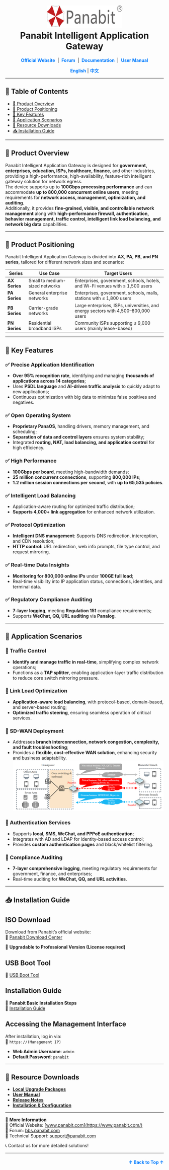<a name="readme-top"></a>
<h1 align="center">
  <img src="Assets/Panabit.png" alt="Panabit" width="240" height="72">
  <br>
  Panabit Intelligent Application Gateway
</h1>


<div align="center">
  <a href="https://www.panabit.com/" style="color: #007bff; text-decoration: none; font-weight: bold;">Official Website</a> &nbsp;|&nbsp;
  <a href="https://bbs.panabit.com/" style="color: #007bff; text-decoration: none; font-weight: bold;">Forum</a> &nbsp;|&nbsp;
  <a href="Config/English Version/Panabit Application Gateway Specification" style="color: #007bff; text-decoration: none; font-weight: bold;">Documentation</a> &nbsp;|&nbsp;
  <a href="Guide" style="color: #007bff; text-decoration: none; font-weight: bold;">User Manual</a>
</div>

<p align="center">
  <span style="color: #007bff; font-weight: bold;">English</span> | <a href="README_CN.md" style="color: #007bff; text-decoration: none; font-weight: bold;">中文</a>
</p>

---

## 📖 Table of Contents
- [📌 Product Overview](#-product-overview)
- [🔹 Product Positioning](#-product-positioning)
- [🚀 Key Features](#-key-features)
- [🎯 Application Scenarios](#-application-scenarios)
- [📂 Resource Downloads](#-resource-downloads)
- [📥 Installation Guide](#-installation-guide)

---

## 📌 Product Overview
Panabit Intelligent Application Gateway is designed for **government, enterprises, education, ISPs, healthcare, finance**, and other industries, providing a high-performance, high-availability, feature-rich intelligent gateway solution for network egress.  
The device supports up to **100Gbps processing performance** and can accommodate **up to 800,000 concurrent online users**, meeting requirements for **network access, management, optimization, and auditing**.  
Additionally, it provides **fine-grained, visible, and controllable network management** along with **high-performance firewall, authentication, behavior management, traffic control, intelligent link load balancing, and network big data** capabilities.

---

## 🔹 Product Positioning
Panabit Intelligent Application Gateway is divided into **AX, PA, PB, and PN series**, tailored for different network sizes and scenarios:

| **Series**   | **Use Case**             | **Target Users**                                                     |
|-------------|-------------------------|----------------------------------------------------------------------|
| **AX Series** | Small to medium-sized networks | Enterprises, government, schools, hotels, and Wi-Fi venues with ≤ 1,500 users |
| **PA Series** | General enterprise networks | Enterprises, government, schools, malls, stations with ≤ 1,800 users |
| **PB Series** | Carrier-grade networks | Large enterprises, ISPs, universities, and energy sectors with 4,500–800,000 users |
| **PN Series** | Residential broadband ISPs | Community ISPs supporting ≤ 9,000 users (mainly lease-based) |

---

## 🚀 Key Features

### ✅ Precise Application Identification
- **Over 95% recognition rate**, identifying and managing **thousands of applications across 14 categories**;
- Uses **PSDL language** and **AI-driven traffic analysis** to quickly adapt to new applications;
- Continuous optimization with big data to minimize false positives and negatives.

### ✅ Open Operating System
- **Proprietary PanaOS**, handling drivers, memory management, and scheduling;
- **Separation of data and control layers** ensures system stability;
- Integrated **routing, NAT, load balancing, and application control** for high efficiency.

### ✅ High Performance
- **100Gbps per board**, meeting high-bandwidth demands;
- **25 million concurrent connections**, supporting **800,000 IPs**;
- **1.2 million session connections per second**, with **up to 65,535 policies**.

### ✅ Intelligent Load Balancing
- Application-aware routing for optimized traffic distribution;
- **Supports 4,000+ link aggregation** for enhanced network utilization.

### ✅ Protocol Optimization
- **Intelligent DNS management**: Supports DNS redirection, interception, and CDN resolution;
- **HTTP control**: URL redirection, web info prompts, file type control, and request mirroring.

### ✅ Real-time Data Insights
- **Monitoring for 800,000 online IPs** under **100GE full load**;
- Real-time visibility into IP application status, connections, identities, and terminal data.

### ✅ Regulatory Compliance Auditing
- **7-layer logging**, meeting **Regulation 151** compliance requirements;
- Supports **WeChat, QQ, URL auditing** via **Panalog**.

---

## 🎯 Application Scenarios

### 📌 Traffic Control
- **Identify and manage traffic in real-time**, simplifying complex network operations;
- Functions as a **TAP splitter**, enabling application-layer traffic distribution to reduce core switch mirroring pressure.

### 📌 Link Load Optimization
- **Application-aware load balancing**, with protocol-based, domain-based, and server-based routing;
- **Optimized traffic steering**, ensuring seamless operation of critical services.

### 📌 SD-WAN Deployment
- Addresses **branch interconnection, network congestion, complexity, and fault troubleshooting**;
- Provides a **flexible, cost-effective WAN solution**, enhancing security and business adaptability.  
  ![SD-WAN](Assets/SDWAN_EN.png)

### 📌 Authentication Services
- Supports **local, SMS, WeChat, and PPPoE authentication**;
- Integrates with AD and LDAP for identity-based access control;
- Provides **custom authentication pages** and black/whitelist filtering.

### 📌 Compliance Auditing
- **7-layer comprehensive logging**, meeting regulatory requirements for government, finance, and enterprises;
- Real-time auditing for **WeChat, QQ, and URL activities**.

---

## 📥 Installation Guide
## ISO Download
Download from Panabit’s official website:  
🔗 [Panabit Download Center](https://www.panabit.com/download)

📌 **Upgradable to Professional Version (License required)**

## USB Boot Tool
🔗 [USB Boot Tool](http://bbs.panabit.com/thread-11407-1-1.html)

## Installation Guide
📖 **Panabit Basic Installation Steps**  
🔗 [Installation Guide](https://bbs.panabit.com/thread-23842-1-1.html)

## Accessing the Management Interface
After installation, log in via:  
🔗 `https://(Management IP)`  

- **Web Admin Username**: `admin`
- **Default Password**: `panabit`

---

## 📂 Resource Downloads

- **[Local Upgrade Packages](package/)**  
- **[User Manual](Guide/)**  
- **[Release Notes](Guide/)**  
- **[Installation & Configuration](Config/)**  

---

📢 **More Information**  
🔗 Official Website: [www.panabit.com](https://www.panabit.com/)  
🔗 Forum: [bbs.panabit.com](https://bbs.panabit.com/)  
🔗 Technical Support: support@panabit.com

📞 Contact us for more detailed solutions!

---

<p align="right" style="font-size: 14px; color: #555; margin-top: 20px;">
  <a href="#readme-top" style="text-decoration: none; color: #007bff; font-weight: bold;">↑ Back to Top ↑</a>
</p>

